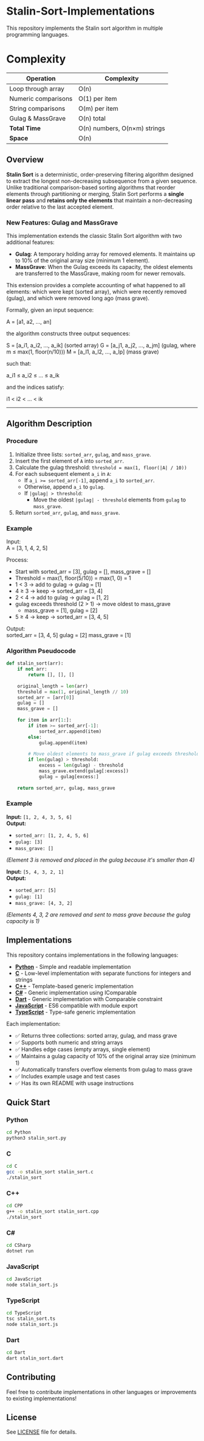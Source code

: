 # Stalin-Sort-Implementations

This repository implements the Stalin sort algorithm in multiple programming languages.

# Complexity

| Operation           | Complexity                   |
| ------------------- | ---------------------------- |
| Loop through array  | O(n)                         |
| Numeric comparisons | O(1) per item                |
| String comparisons  | O(m) per item                |
| Gulag & MassGrave   | O(n) total                   |
| **Total Time**      | O(n) numbers, O(n×m) strings |
| **Space**           | O(n)                         |


## Overview

**Stalin Sort** is a deterministic, order-preserving filtering algorithm designed to extract the longest non-decreasing subsequence from a given sequence.  
Unlike traditional comparison-based sorting algorithms that reorder elements through partitioning or merging, Stalin Sort performs a **single linear pass** and **retains only the elements** that maintain a non-decreasing order relative to the last accepted element.

### New Features: Gulag and MassGrave

This implementation extends the classic Stalin Sort algorithm with two additional features:

- **Gulag**: A temporary holding array for removed elements. It maintains up to 10% of the original array size (minimum 1 element).
- **MassGrave**: When the Gulag exceeds its capacity, the oldest elements are transferred to the MassGrave, making room for newer removals.

This extension provides a complete accounting of what happened to all elements: which were kept (sorted array), which were recently removed (gulag), and which were removed long ago (mass grave).

Formally, given an input sequence:

A = [a1, a2, ..., an]

the algorithm constructs three output sequences:

S = [a_i1, a_i2, ..., a_ik]  (sorted array)
G = [a_j1, a_j2, ..., a_jm]  (gulag, where m ≤ max(1, floor(n/10)))
M = [a_l1, a_l2, ..., a_lp]  (mass grave)

such that:

a_i1 ≤ a_i2 ≤ ... ≤ a_ik  

and the indices satisfy:

i1 < i2 < ... < ik

---

## Algorithm Description

### Procedure

1. Initialize three lists: `sorted_arr`, `gulag`, and `mass_grave`.
2. Insert the first element of `A` into `sorted_arr`.
3. Calculate the gulag threshold: `threshold = max(1, floor(|A| / 10))`
4. For each subsequent element `a_i` in `A`:
   - If `a_i >= sorted_arr[-1]`, append `a_i` to `sorted_arr`.
   - Otherwise, append `a_i` to `gulag`.
   - If `|gulag| > threshold`:
     - Move the oldest `|gulag| - threshold` elements from `gulag` to `mass_grave`.
5. Return `sorted_arr`, `gulag`, and `mass_grave`.

### Example

Input:  
A = [3, 1, 4, 2, 5]

Process:  
- Start with sorted_arr = [3], gulag = [], mass_grave = []
- Threshold = max(1, floor(5/10)) = max(1, 0) = 1
- 1 < 3 → add to gulag → gulag = [1]
- 4 ≥ 3 → keep → sorted_arr = [3, 4]  
- 2 < 4 → add to gulag → gulag = [1, 2]
- gulag exceeds threshold (2 > 1) → move oldest to mass_grave
  - mass_grave = [1], gulag = [2]
- 5 ≥ 4 → keep → sorted_arr = [3, 4, 5]

Output:  
sorted_arr = [3, 4, 5]
gulag = [2]
mass_grave = [1]


### Algorithm Pseudocode

```python
def stalin_sort(arr):
    if not arr:
        return [], [], []
    
    original_length = len(arr)
    threshold = max(1, original_length // 10)
    sorted_arr = [arr[0]]
    gulag = []
    mass_grave = []
    
    for item in arr[1:]:
        if item >= sorted_arr[-1]:
            sorted_arr.append(item)
        else:
            gulag.append(item)
        
        # Move oldest elements to mass_grave if gulag exceeds threshold
        if len(gulag) > threshold:
            excess = len(gulag) - threshold
            mass_grave.extend(gulag[:excess])
            gulag = gulag[excess:]
    
    return sorted_arr, gulag, mass_grave
```

### Example

**Input:** `[1, 2, 4, 3, 5, 6]`  
**Output:**  
- `sorted_arr: [1, 2, 4, 5, 6]`  
- `gulag: [3]`  
- `mass_grave: []`  

*(Element 3 is removed and placed in the gulag because it's smaller than 4)*

**Input:** `[5, 4, 3, 2, 1]`  
**Output:**  
- `sorted_arr: [5]`  
- `gulag: [1]`  
- `mass_grave: [4, 3, 2]`  

*(Elements 4, 3, 2 are removed and sent to mass grave because the gulag capacity is 1)*

## Implementations

This repository contains implementations in the following languages:

- **[Python](/Python)** - Simple and readable implementation
- **[C](/C)** - Low-level implementation with separate functions for integers and strings
- **[C++](/CPP)** - Template-based generic implementation
- **[C#](/CSharp)** - Generic implementation using IComparable
- **[Dart](/Dart)** - Generic implementation with Comparable constraint
- **[JavaScript](/JavaScript)** - ES6 compatible with module export
- **[TypeScript](/TypeScript)** - Type-safe generic implementation

Each implementation:
- ✅ Returns three collections: sorted array, gulag, and mass grave
- ✅ Supports both numeric and string arrays
- ✅ Handles edge cases (empty arrays, single element)
- ✅ Maintains a gulag capacity of 10% of the original array size (minimum 1)
- ✅ Automatically transfers overflow elements from gulag to mass grave
- ✅ Includes example usage and test cases
- ✅ Has its own README with usage instructions

## Quick Start

### Python
```bash
cd Python
python3 stalin_sort.py
```

### C
```bash
cd C
gcc -o stalin_sort stalin_sort.c
./stalin_sort
```

### C++
```bash
cd CPP
g++ -o stalin_sort stalin_sort.cpp
./stalin_sort
```

### C#
```bash
cd CSharp
dotnet run
```

### JavaScript
```bash
cd JavaScript
node stalin_sort.js
```

### TypeScript
```bash
cd TypeScript
tsc stalin_sort.ts
node stalin_sort.js
```

### Dart
```bash
cd Dart
dart stalin_sort.dart
```

## Contributing

Feel free to contribute implementations in other languages or improvements to existing implementations!

## License

See [LICENSE](LICENSE) file for details.
